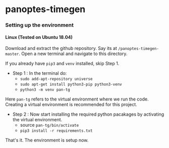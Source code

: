 # panoptes-timegen

### Setting up the environment 

#### Linux (Tested on Ubuntu 18.04)
Download and extract the github repository. Say its at `/panoptes-timegen-master`. Open a new terminal and navigate to this directory.

If you already have `pip3` and `venv` installed, skip Step 1. 
* Step 1 : In the terminal do: 
  * `sudo add-apt-repository universe`
  * `sudo apt-get install python3-pip python3-venv`
  * `python3 -m venv pan-tg` <br>

Here `pan-tg` refers to the virtual environment where we run the code. Creating a virtual environment is recommended for this project.   
* Step 2 : Now start installing the required python pacakages by activating the virtual environment.
  * source `pan-tg/bin/activate`
  * `pip3 install -r requirements.txt`

That's it. The environment is setup now.

